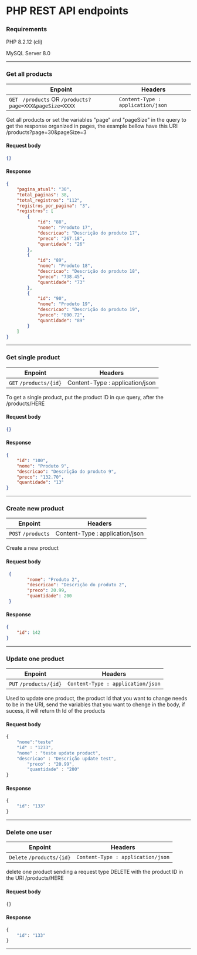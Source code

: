 

# PHP REST API endpoints 
### Requirements

PHP 8.2.12 (cli)

MySQL Server 8.0

---

### Get all products

| Enpoint | Headers                    |
| ------------- | ------------------------------ |
| `GET`  ` /products`  OR `/products?page=XXX&pageSize=XXXX`      | `Content-Type : application/json`    |    	

Get all products or set the variables "page" and "pageSize" in the query to get the response organized in pages, the example bellow have this URI /products?page=30&pageSize=3

#### Request body

```json
{}
```
#### Response
```json
{
	"pagina_atual": "30",
	"total_paginas": 38,
	"total_registros": "112",
	"registros_por_pagina": "3",
	"registros": [
		{
			"id": "88",
			"nome": "Produto 17",
			"descricao": "Descrição do produto 17",
			"preco": "267.18",
			"quantidade": "26"
		},
		{
			"id": "89",
			"nome": "Produto 18",
			"descricao": "Descrição do produto 18",
			"preco": "738.45",
			"quantidade": "73"
		},
		{
			"id": "90",
			"nome": "Produto 19",
			"descricao": "Descrição do produto 19",
			"preco": "890.72",
			"quantidade": "89"
		}
	]
}
```
---

### Get single product

| Enpoint | Headers                    |
| ------------- | ------------------------------ |
| `GET`  `/products/{id}`    | Content-Type : application/json    | 

To get a single product, put the product ID in que query, after the /products/HERE

#### Request body

```json
{}
```
#### Response
```json
{
	"id": "100",
	"nome": "Produto 9",
	"descricao": "Descrição do produto 9",
	"preco": "132.70",
	"quantidade": "13"
}
```
---

### Create new product

| Enpoint | Headers                    | 
| ------------- | ------------------------------ |
| `POST` `/products`      | Content-Type : application/json   |    	

Create a new product 

#### Request body

```json
 {
        "nome": "Produto 2",
        "descricao": "Descrição do produto 2",
        "preco": 20.99,
        "quantidade": 200
 }
```
#### Response
```json
{
	"id": 142
}
```
---

### Update one product

| Enpoint | Headers                    | 
| ------------- | ------------------------------ |
| `PUT` `/products/{id}`      | `Content-Type : application/json`   | 

Used to update one product, the product Id that you want to change needs to be in the URI, send the variables that you want to chenge in the body, if sucess, it will return th Id of the products

#### Request body

```javascript
{
	"nome":"teste"
	"id" : "1233",
	"nome" : "teste update product",
	"descricao" : "Descrição update test",
        "preco" : "20.99",
        "quantidade" : "200"
}
```
#### Response
```javascript
{
	"id": "133"
}
```
---

### Delete one user

| Enpoint | Headers                    |
| ------------- | ------------------------------ |
| `Delete` `/products/{id}`| `Content-Type : application/json`|

delete one product sending a request type DELETE with the product ID in the URI /products/HERE

#### Request body

```javascript
{}
```
#### Response
```javascript
{
	"id": "133"
}
```
---
